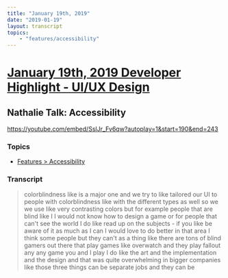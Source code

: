 ```yaml
---
title: "January 19th, 2019"
date: "2019-01-19"
layout: transcript
topics: 
    - "features/accessibility"
---
```

# [January 19th, 2019 Developer Highlight - UI/UX Design](../2019-01-19.md)
## Nathalie Talk: Accessibility
https://youtube.com/embed/SslJr_Fv6qw?autoplay=1&start=190&end=243
### Topics
* [Features > Accessibility](../topics/features/accessibility.md)

### Transcript

> colorblindness like is a major one and
> we try to like tailored our UI to people
> with colorblindness like with the
> different types as well so we we use
> like very contrasting colors but for
> example people that are blind like I I
> would not know how to design a game or
> for people that can't see the world
> I do like read up on the subjects - if
> you like be aware of it as much as I can
> I would love to do better in that area I
> think some people but they can't as a
> thing like there are tons of blind
> gamers out there that play games like
> overwatch and they play fallout any any
> game you and I play I do like the art
> and the implementation and the design
> and that was quite overwhelming in
> bigger companies like those three things
> can be separate jobs and they can be
